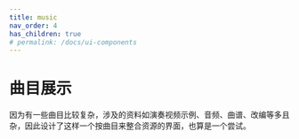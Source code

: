 ```yaml
---
title: music
nav_order: 4
has_children: true
# permalink: /docs/ui-components
---
```


# 曲目展示
因为有一些曲目比较复杂，涉及的资料如演奏视频示例、音频、曲谱、改编等多且杂，因此设计了这样一个按曲目来整合资源的界面，也算是一个尝试。